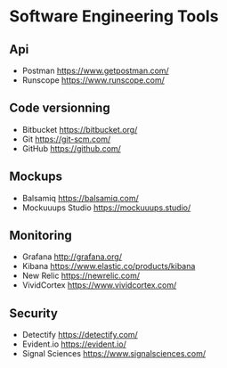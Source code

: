 # Software Engineering Tools

## Api

* Postman https://www.getpostman.com/
* Runscope https://www.runscope.com/

## Code versionning

* Bitbucket https://bitbucket.org/
* Git https://git-scm.com/
* GitHub https://github.com/

## Mockups

* Balsamiq https://balsamiq.com/
* Mockuuups Studio https://mockuuups.studio/

## Monitoring

* Grafana http://grafana.org/
* Kibana https://www.elastic.co/products/kibana
* New Relic https://newrelic.com/
* VividCortex https://www.vividcortex.com/

## Security

* Detectify https://detectify.com/
* Evident.io https://evident.io/
* Signal Sciences https://www.signalsciences.com/
